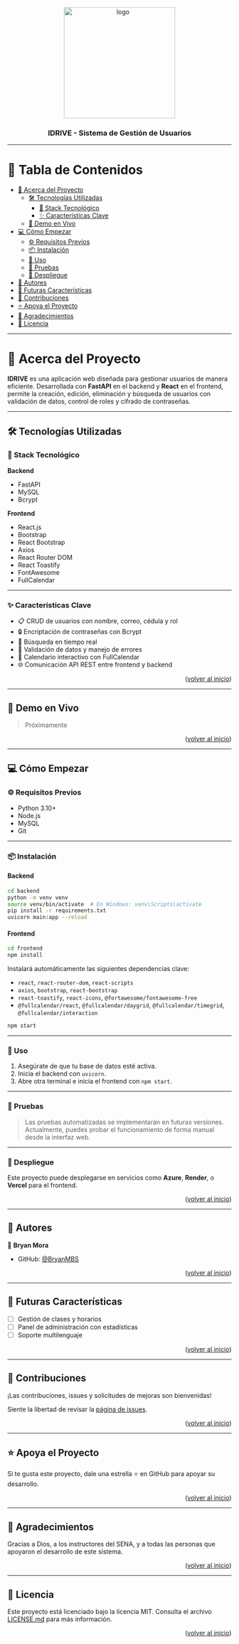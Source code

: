 <a name="readme-top"></a>

<div align="center">
  <img src="./src/assets/images/LOGOv2.png" alt="logo" width="250" height="250" />
  <br/>
  <h3><b>IDRIVE - Sistema de Gestión de Usuarios</b></h3>
</div>

---

# 📗 Tabla de Contenidos

- [📖 Acerca del Proyecto](#acerca-del-proyecto)
  - [🛠 Tecnologías Utilizadas](#tecnologias-utilizadas)
    - [🔧 Stack Tecnológico](#stack-tecnologico)
    - [✨ Características Clave](#caracteristicas-clave)
  - [🚀 Demo en Vivo](#demo-en-vivo)
- [💻 Cómo Empezar](#como-empezar)
  - [⚙️ Requisitos Previos](#requisitos-previos)
  - [📦 Instalación](#instalacion)
  - [🚀 Uso](#uso)
  - [🧪 Pruebas](#pruebas)
  - [🚢 Despliegue](#despliegue)
- [👥 Autores](#autores)
- [🔭 Futuras Características](#futuras-caracteristicas)
- [🤝 Contribuciones](#contribuciones)
- [⭐️ Apoya el Proyecto](#apoyo)
- [🙏 Agradecimientos](#agradecimientos)
- [📝 Licencia](#licencia)

---

# 📖 Acerca del Proyecto <a name="acerca-del-proyecto"></a>

**IDRIVE** es una aplicación web diseñada para gestionar usuarios de manera eficiente. Desarrollada con **FastAPI** en el backend y **React** en el frontend, permite la creación, edición, eliminación y búsqueda de usuarios con validación de datos, control de roles y cifrado de contraseñas.

---

## 🛠 Tecnologías Utilizadas <a name="tecnologias-utilizadas"></a>

### 🔧 Stack Tecnológico <a name="stack-tecnologico"></a>

**Backend**
- FastAPI
- MySQL
- Bcrypt

**Frontend**
- React.js
- Bootstrap
- React Bootstrap
- Axios
- React Router DOM
- React Toastify
- FontAwesome
- FullCalendar

---

### ✨ Características Clave <a name="caracteristicas-clave"></a>

- 📋 CRUD de usuarios con nombre, correo, cédula y rol
- 🔒 Encriptación de contraseñas con Bcrypt
- 🔎 Búsqueda en tiempo real
- 🧠 Validación de datos y manejo de errores
- 📅 Calendario interactivo con FullCalendar
- 🌐 Comunicación API REST entre frontend y backend

<p align="right">(<a href="#readme-top">volver al inicio</a>)</p>

---

## 🚀 Demo en Vivo <a name="demo-en-vivo"></a>

> Próximamente

<p align="right">(<a href="#readme-top">volver al inicio</a>)</p>

---

## 💻 Cómo Empezar <a name="como-empezar"></a>

### ⚙️ Requisitos Previos <a name="requisitos-previos"></a>

- Python 3.10+
- Node.js
- MySQL
- Git

---

### 📦 Instalación <a name="instalacion"></a>

#### Backend

```bash
cd backend
python -m venv venv
source venv/bin/activate  # En Windows: venv\Scripts\activate
pip install -r requirements.txt
uvicorn main:app --reload
```

#### Frontend

```bash
cd frontend
npm install
```

Instalará automáticamente las siguientes dependencias clave:

- `react`, `react-router-dom`, `react-scripts`
- `axios`, `bootstrap`, `react-bootstrap`
- `react-toastify`, `react-icons`, `@fortawesome/fontawesome-free`
- `@fullcalendar/react`, `@fullcalendar/daygrid`, `@fullcalendar/timegrid`, `@fullcalendar/interaction`

```bash
npm start
```

---

### 🚀 Uso <a name="uso"></a>

1. Asegúrate de que tu base de datos esté activa.
2. Inicia el backend con `uvicorn`.
3. Abre otra terminal e inicia el frontend con `npm start`.

---

### 🧪 Pruebas <a name="pruebas"></a>

> Las pruebas automatizadas se implementarán en futuras versiones. Actualmente, puedes probar el funcionamiento de forma manual desde la interfaz web.

---

### 🚢 Despliegue <a name="despliegue"></a>

Este proyecto puede desplegarse en servicios como **Azure**, **Render**, o **Vercel** para el frontend.

<p align="right">(<a href="#readme-top">volver al inicio</a>)</p>

---

## 👥 Autores <a name="autores"></a>

👤 **Bryan Mora**

- GitHub: [@BryanMBS](https://github.com/BryanMBS)

<p align="right">(<a href="#readme-top">volver al inicio</a>)</p>

---

## 🔭 Futuras Características <a name="futuras-caracteristicas"></a>

- [ ] Gestión de clases y horarios
- [ ] Panel de administración con estadísticas
- [ ] Soporte multilenguaje

<p align="right">(<a href="#readme-top">volver al inicio</a>)</p>

---

## 🤝 Contribuciones <a name="contribuciones"></a>

¡Las contribuciones, issues y solicitudes de mejoras son bienvenidas!

Siente la libertad de revisar la [página de issues](https://github.com/BryanMBS/IDRIVE/issues).

<p align="right">(<a href="#readme-top">volver al inicio</a>)</p>

---

## ⭐️ Apoya el Proyecto <a name="apoyo"></a>

Si te gusta este proyecto, dale una estrella ⭐ en GitHub para apoyar su desarrollo.

<p align="right">(<a href="#readme-top">volver al inicio</a>)</p>

---

## 🙏 Agradecimientos <a name="agradecimientos"></a>

Gracias a Dios, a los instructores del SENA, y a todas las personas que apoyaron el desarrollo de este sistema.

<p align="right">(<a href="#readme-top">volver al inicio</a>)</p>

---

## 📝 Licencia <a name="licencia"></a>

Este proyecto está licenciado bajo la licencia MIT. Consulta el archivo [LICENSE.md](LICENSE.md) para más información.

<p align="right">(<a href="#readme-top">volver al inicio</a>)</p>

